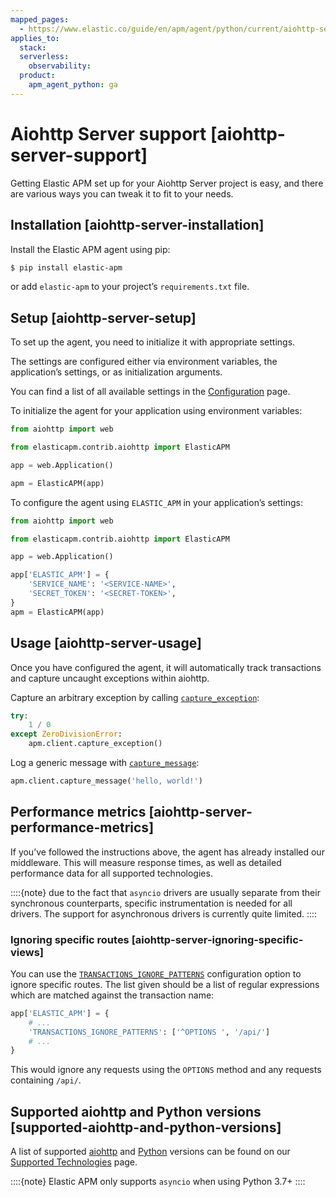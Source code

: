 ```yaml
---
mapped_pages:
  - https://www.elastic.co/guide/en/apm/agent/python/current/aiohttp-server-support.html
applies_to:
  stack:
  serverless:
    observability:
  product:
    apm_agent_python: ga
---
```


# Aiohttp Server support [aiohttp-server-support]

Getting Elastic APM set up for your Aiohttp Server project is easy, and there are various ways you can tweak it to fit to your needs.


## Installation [aiohttp-server-installation]

Install the Elastic APM agent using pip:

```bash
$ pip install elastic-apm
```

or add `elastic-apm` to your project’s `requirements.txt` file.


## Setup [aiohttp-server-setup]

To set up the agent, you need to initialize it with appropriate settings.

The settings are configured either via environment variables, the application’s settings, or as initialization arguments.

You can find a list of all available settings in the [Configuration](/reference/configuration.md) page.

To initialize the agent for your application using environment variables:

```python
from aiohttp import web

from elasticapm.contrib.aiohttp import ElasticAPM

app = web.Application()

apm = ElasticAPM(app)
```

To configure the agent using `ELASTIC_APM` in your application’s settings:

```python
from aiohttp import web

from elasticapm.contrib.aiohttp import ElasticAPM

app = web.Application()

app['ELASTIC_APM'] = {
    'SERVICE_NAME': '<SERVICE-NAME>',
    'SECRET_TOKEN': '<SECRET-TOKEN>',
}
apm = ElasticAPM(app)
```


## Usage [aiohttp-server-usage]

Once you have configured the agent, it will automatically track transactions and capture uncaught exceptions within aiohttp.

Capture an arbitrary exception by calling [`capture_exception`](/reference/api-reference.md#client-api-capture-exception):

```python
try:
    1 / 0
except ZeroDivisionError:
    apm.client.capture_exception()
```

Log a generic message with [`capture_message`](/reference/api-reference.md#client-api-capture-message):

```python
apm.client.capture_message('hello, world!')
```


## Performance metrics [aiohttp-server-performance-metrics]

If you’ve followed the instructions above, the agent has already installed our middleware. This will measure response times, as well as detailed performance data for all supported technologies.

::::{note}
due to the fact that `asyncio` drivers are usually separate from their synchronous counterparts, specific instrumentation is needed for all drivers. The support for asynchronous drivers is currently quite limited.
::::



### Ignoring specific routes [aiohttp-server-ignoring-specific-views]

You can use the [`TRANSACTIONS_IGNORE_PATTERNS`](/reference/configuration.md#config-transactions-ignore-patterns) configuration option to ignore specific routes. The list given should be a list of regular expressions which are matched against the transaction name:

```python
app['ELASTIC_APM'] = {
    # ...
    'TRANSACTIONS_IGNORE_PATTERNS': ['^OPTIONS ', '/api/']
    # ...
}
```

This would ignore any requests using the `OPTIONS` method and any requests containing `/api/`.


## Supported aiohttp and Python versions [supported-aiohttp-and-python-versions]

A list of supported [aiohttp](/reference/supported-technologies.md#supported-aiohttp) and [Python](/reference/supported-technologies.md#supported-python) versions can be found on our [Supported Technologies](/reference/supported-technologies.md) page.

::::{note}
Elastic APM only supports `asyncio` when using Python 3.7+
::::


